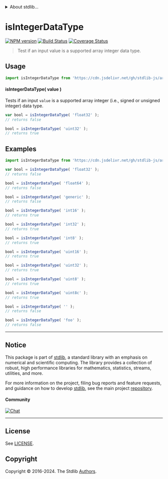<!--

@license Apache-2.0

Copyright (c) 2024 The Stdlib Authors.

Licensed under the Apache License, Version 2.0 (the "License");
you may not use this file except in compliance with the License.
You may obtain a copy of the License at

   http://www.apache.org/licenses/LICENSE-2.0

Unless required by applicable law or agreed to in writing, software
distributed under the License is distributed on an "AS IS" BASIS,
WITHOUT WARRANTIES OR CONDITIONS OF ANY KIND, either express or implied.
See the License for the specific language governing permissions and
limitations under the License.

-->


<details>
  <summary>
    About stdlib...
  </summary>
  <p>We believe in a future in which the web is a preferred environment for numerical computation. To help realize this future, we've built stdlib. stdlib is a standard library, with an emphasis on numerical and scientific computation, written in JavaScript (and C) for execution in browsers and in Node.js.</p>
  <p>The library is fully decomposable, being architected in such a way that you can swap out and mix and match APIs and functionality to cater to your exact preferences and use cases.</p>
  <p>When you use stdlib, you can be absolutely certain that you are using the most thorough, rigorous, well-written, studied, documented, tested, measured, and high-quality code out there.</p>
  <p>To join us in bringing numerical computing to the web, get started by checking us out on <a href="https://github.com/stdlib-js/stdlib">GitHub</a>, and please consider <a href="https://opencollective.com/stdlib">financially supporting stdlib</a>. We greatly appreciate your continued support!</p>
</details>

# isIntegerDataType

[![NPM version][npm-image]][npm-url] [![Build Status][test-image]][test-url] [![Coverage Status][coverage-image]][coverage-url] <!-- [![dependencies][dependencies-image]][dependencies-url] -->

> Test if an input value is a supported array integer data type.

<!-- Section to include introductory text. Make sure to keep an empty line after the intro `section` element and another before the `/section` close. -->

<section class="intro">

</section>

<!-- /.intro -->

<!-- Package usage documentation. -->



<section class="usage">

## Usage

```javascript
import isIntegerDataType from 'https://cdn.jsdelivr.net/gh/stdlib-js/array-base-assert-is-integer-data-type@deno/mod.js';
```

#### isIntegerDataType( value )

Tests if an input `value` is a supported array integer (i.e., signed or unsigned integer) data type.

```javascript
var bool = isIntegerDataType( 'float32' );
// returns false

bool = isIntegerDataType( 'uint32' );
// returns true
```

</section>

<!-- /.usage -->

<!-- Package usage notes. Make sure to keep an empty line after the `section` element and another before the `/section` close. -->

<section class="notes">

</section>

<!-- /.notes -->

<!-- Package usage examples. -->

<section class="examples">

## Examples

<!-- eslint no-undef: "error" -->

```javascript
import isIntegerDataType from 'https://cdn.jsdelivr.net/gh/stdlib-js/array-base-assert-is-integer-data-type@deno/mod.js';

var bool = isIntegerDataType( 'float32' );
// returns false

bool = isIntegerDataType( 'float64' );
// returns false

bool = isIntegerDataType( 'generic' );
// returns false

bool = isIntegerDataType( 'int16' );
// returns true

bool = isIntegerDataType( 'int32' );
// returns true

bool = isIntegerDataType( 'int8' );
// returns true

bool = isIntegerDataType( 'uint16' );
// returns true

bool = isIntegerDataType( 'uint32' );
// returns true

bool = isIntegerDataType( 'uint8' );
// returns true

bool = isIntegerDataType( 'uint8c' );
// returns true

bool = isIntegerDataType( '' );
// returns false

bool = isIntegerDataType( 'foo' );
// returns false
```

</section>

<!-- /.examples -->

<!-- Section to include cited references. If references are included, add a horizontal rule *before* the section. Make sure to keep an empty line after the `section` element and another before the `/section` close. -->

<section class="references">

</section>

<!-- /.references -->

<!-- Section for related `stdlib` packages. Do not manually edit this section, as it is automatically populated. -->

<section class="related">

</section>

<!-- /.related -->

<!-- Section for all links. Make sure to keep an empty line after the `section` element and another before the `/section` close. -->


<section class="main-repo" >

* * *

## Notice

This package is part of [stdlib][stdlib], a standard library with an emphasis on numerical and scientific computing. The library provides a collection of robust, high performance libraries for mathematics, statistics, streams, utilities, and more.

For more information on the project, filing bug reports and feature requests, and guidance on how to develop [stdlib][stdlib], see the main project [repository][stdlib].

#### Community

[![Chat][chat-image]][chat-url]

---

## License

See [LICENSE][stdlib-license].


## Copyright

Copyright &copy; 2016-2024. The Stdlib [Authors][stdlib-authors].

</section>

<!-- /.stdlib -->

<!-- Section for all links. Make sure to keep an empty line after the `section` element and another before the `/section` close. -->

<section class="links">

[npm-image]: http://img.shields.io/npm/v/@stdlib/array-base-assert-is-integer-data-type.svg
[npm-url]: https://npmjs.org/package/@stdlib/array-base-assert-is-integer-data-type

[test-image]: https://github.com/stdlib-js/array-base-assert-is-integer-data-type/actions/workflows/test.yml/badge.svg?branch=main
[test-url]: https://github.com/stdlib-js/array-base-assert-is-integer-data-type/actions/workflows/test.yml?query=branch:main

[coverage-image]: https://img.shields.io/codecov/c/github/stdlib-js/array-base-assert-is-integer-data-type/main.svg
[coverage-url]: https://codecov.io/github/stdlib-js/array-base-assert-is-integer-data-type?branch=main

<!--

[dependencies-image]: https://img.shields.io/david/stdlib-js/array-base-assert-is-integer-data-type.svg
[dependencies-url]: https://david-dm.org/stdlib-js/array-base-assert-is-integer-data-type/main

-->

[chat-image]: https://img.shields.io/gitter/room/stdlib-js/stdlib.svg
[chat-url]: https://app.gitter.im/#/room/#stdlib-js_stdlib:gitter.im

[stdlib]: https://github.com/stdlib-js/stdlib

[stdlib-authors]: https://github.com/stdlib-js/stdlib/graphs/contributors

[umd]: https://github.com/umdjs/umd
[es-module]: https://developer.mozilla.org/en-US/docs/Web/JavaScript/Guide/Modules

[deno-url]: https://github.com/stdlib-js/array-base-assert-is-integer-data-type/tree/deno
[deno-readme]: https://github.com/stdlib-js/array-base-assert-is-integer-data-type/blob/deno/README.md
[umd-url]: https://github.com/stdlib-js/array-base-assert-is-integer-data-type/tree/umd
[umd-readme]: https://github.com/stdlib-js/array-base-assert-is-integer-data-type/blob/umd/README.md
[esm-url]: https://github.com/stdlib-js/array-base-assert-is-integer-data-type/tree/esm
[esm-readme]: https://github.com/stdlib-js/array-base-assert-is-integer-data-type/blob/esm/README.md
[branches-url]: https://github.com/stdlib-js/array-base-assert-is-integer-data-type/blob/main/branches.md

[stdlib-license]: https://raw.githubusercontent.com/stdlib-js/array-base-assert-is-integer-data-type/main/LICENSE

</section>

<!-- /.links -->
